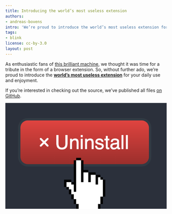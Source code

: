 ```yaml
---
title: Introducing the world’s most useless extension
authors:
- andreas-bovens
intro: 'We’re proud to introduce the world’s most useless extension for your daily use and enjoyment.'
tags:
- blink
license: cc-by-3.0
layout: post
---
```


As enthusiastic fans of [this brilliant machine](https://www.youtube.com/watch?v=Z86V_ICUCD4), we thought it was time for a tribute in the form of a browser extension. So, without further ado, we’re proud to introduce the **[world’s most useless extension](https://addons.opera.com/en/extensions/details/worlds-most-useless-extension/)** for your daily use and enjoyment.

If you’re interested in checking out the source, we’ve published all files [on GitHub](https://github.com/operasoftware/wmue).

![World’s most useless extension](/blog/introducing-the-worlds-most-useless-extension/download.png)
